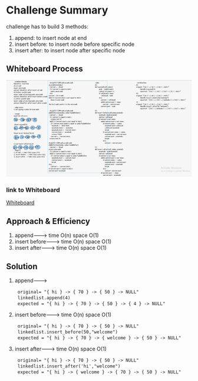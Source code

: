 # Challenge Summary
challenge has to build 3 methods:
1. append: to insert node at end
2. insert before: to insert node before specific node
3. insert after: to insert node after specific node

## Whiteboard Process
![Whiteboard](https://github.com/AbrarAlzubaidi/data-structures-and-algorithms-401/blob/main/linked-list-insertions/cha.6.PNG)
### link to Whiteboard
[Whiteboard](https://wbd.ms/share/v2/aHR0cHM6Ly93aGl0ZWJvYXJkLm1pY3Jvc29mdC5jb20vYXBpL3YxLjAvd2hpdGVib2FyZHMvcmVkZWVtL2YwNTI5N2I0NTkwODQxNGU5MTAxZGIyM2YyOWZmYTFmX2M3MTQyNTMxLWRkNjgtNGE2Zi1iMDM2LTAzOWVjNTJkNmJkMV9mYmYyYmQ4OC05NDI0LTQxNGMtYTNlZS01N2VjYThlNzcyM2M=)

## Approach & Efficiency
1. append---> time O(n) space O(1)
2. insert before---> time O(n) space O(1)
3. insert after---> time O(n) space O(1)
## Solution
1. append---> 

        original= "{ hi } -> { 70 } -> { 50 } -> NULL"
        linkedlist.append(4)
        expected = "{ hi } -> { 70 } -> { 50 } -> { 4 } -> NULL"
        

2. insert before---> time O(n) space O(1)

        original= "{ hi } -> { 70 } -> { 50 } -> NULL"
        linkedlist.insert_before(50,"welcome")
        expected = "{ hi } -> { 70 } -> { welcome } -> { 50 } -> NULL"
        
3. insert after---> time O(n) space O(1)

        original= "{ hi } -> { 70 } -> { 50 } -> NULL"
        linkedlist.insert_after('hi',"welcome")
        expected = "{ hi } -> { welcome } -> { 70 } -> { 50 } -> NULL"
       
